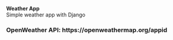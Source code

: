 <strong>Weather App</strong> <br/>
Simple weather app with Django <br>
 <h3>OpenWeather API: https://openweathermap.org/appid</h3>

